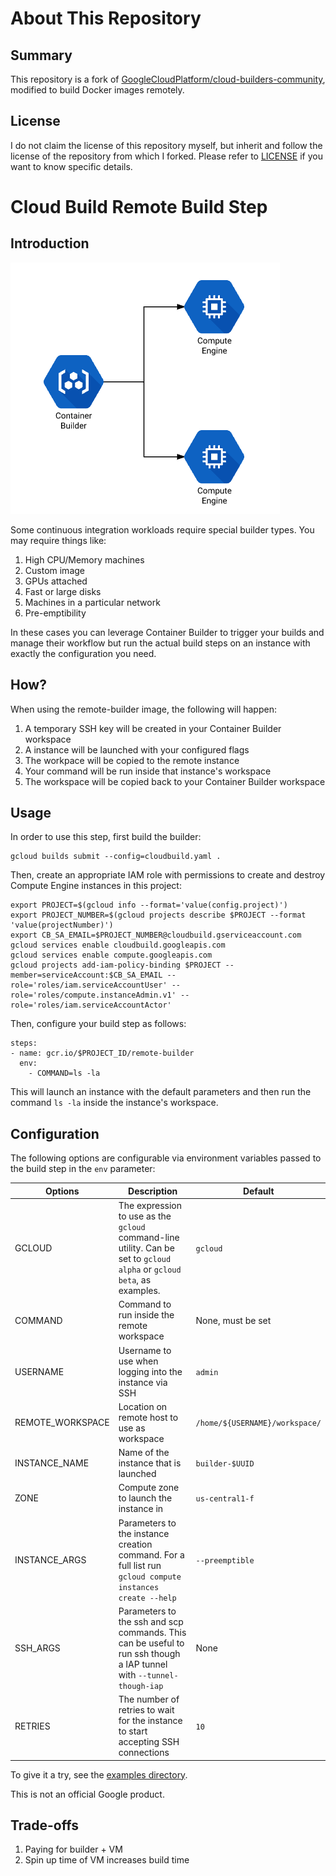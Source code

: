 # About This Repository

## Summary

This repository is a fork of [GoogleCloudPlatform/cloud-builders-community](https://github.com/GoogleCloudPlatform/cloud-builders-community), modified to build Docker images remotely.

## License

I do not claim the license of this repository myself, but inherit and follow the license of the repository from which I forked. Please refer to [LICENSE](LICENSE) if you want to know specific details.

# Cloud Build Remote Build Step

## Introduction

![Architecture Diagram](docs/arch.png)

Some continuous integration workloads require special builder types. You may
require things like:

1. High CPU/Memory machines
1. Custom image
1. GPUs attached
1. Fast or large disks
1. Machines in a particular network
1. Pre-emptibility

In these cases you can leverage Container Builder to trigger your builds and
manage their workflow but run the actual build steps on an instance with
exactly the configuration you need.

## How?

When using the remote-builder image, the following will happen:

1. A temporary SSH key will be created in your Container Builder workspace
1. A instance will be launched with your configured flags
1. The workpace will be copied to the remote instance
1. Your command will be run inside that instance's workspace
1. The workspace will be copied back to your Container Builder workspace

## Usage

In order to use this step, first build the builder:

```
gcloud builds submit --config=cloudbuild.yaml .
```

Then, create an appropriate IAM role with permissions to create and destroy
Compute Engine instances in this project:

```
export PROJECT=$(gcloud info --format='value(config.project)')
export PROJECT_NUMBER=$(gcloud projects describe $PROJECT --format 'value(projectNumber)')
export CB_SA_EMAIL=$PROJECT_NUMBER@cloudbuild.gserviceaccount.com
gcloud services enable cloudbuild.googleapis.com
gcloud services enable compute.googleapis.com
gcloud projects add-iam-policy-binding $PROJECT --member=serviceAccount:$CB_SA_EMAIL --role='roles/iam.serviceAccountUser' --role='roles/compute.instanceAdmin.v1' --role='roles/iam.serviceAccountActor'
```

Then, configure your build step as follows:

```
steps:
- name: gcr.io/$PROJECT_ID/remote-builder
  env:
    - COMMAND=ls -la
```

This will launch an instance with the default parameters and then run the
command `ls -la` inside the instance's workspace.

## Configuration

The following options are configurable via environment variables passed to the
build step in the `env` parameter:

| Options       | Description   | Default |
| ------------- | ------------- | ------- |
| GCLOUD | The expression to use as the `gcloud` command-line utility. Can be set to `gcloud alpha` or `gcloud beta`, as examples. | `gcloud` |
| COMMAND | Command to run inside the remote workspace | None, must be set |
| USERNAME  | Username to use when logging into the instance via SSH  | `admin` |
| REMOTE_WORKSPACE  | Location on remote host to use as workspace | `/home/${USERNAME}/workspace/` |
| INSTANCE_NAME  | Name of the instance that is launched  | `builder-$UUID` |
| ZONE  | Compute zone to launch the instance in | `us-central1-f` |
| INSTANCE_ARGS| Parameters to the instance creation command. For a full list run `gcloud compute instances create --help` | `--preemptible` |
| SSH_ARGS| Parameters to the ssh and scp commands. This can be useful to run ssh though a IAP tunnel with ```--tunnel-though-iap``` | None |
| RETRIES| The number of retries to wait for the instance to start accepting SSH connections | `10` |

To give it a try, see the [examples directory](https://github.com/GoogleCloudPlatform/cloud-builders-community/tree/master/remote-builder/examples).

This is not an official Google product.

## Trade-offs

1. Paying for builder + VM
2. Spin up time of VM increases build time

